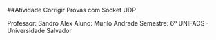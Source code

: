 ##Atividade Corrigir Provas com Socket UDP

Professor: Sandro Alex
Aluno: Murilo Andrade
Semestre: 6º
UNIFACS - Universidade Salvador
